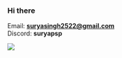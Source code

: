 ### Hi there

Email: **suryasingh2522@gmail.com**\
Discord: **suryapsp**

![](https://github-profile-summary-cards.vercel.app/api/cards/stats?username=suryapsp&theme=synthwave)


